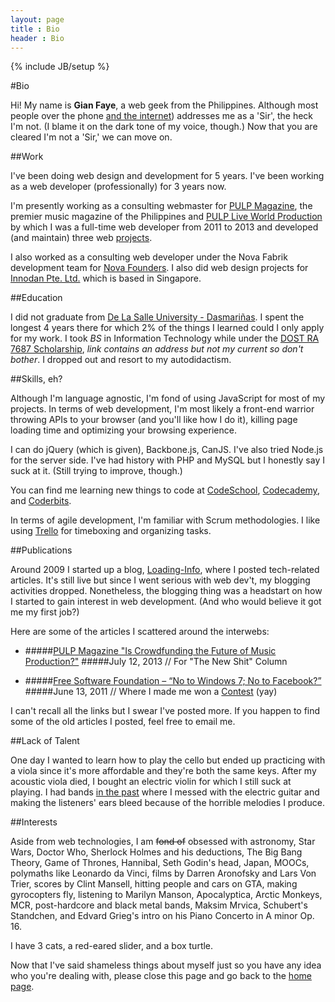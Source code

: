 ```yaml
---
layout: page
title : Bio
header : Bio
---
```

{% include JB/setup %}

#Bio

Hi! My name is **Gian Faye**, a web geek from the Philippines. Although most people over the phone [and the internet](/assets/images/bio/not-a-sir.jpg)) addresses me as a 'Sir', the heck I'm not. (I blame it on the dark tone of my voice, though.) Now that you are cleared I'm not a 'Sir,' we can move on. 

##Work

I've been doing web design and development for 5 years. I've been working as a web developer (professionally) for 3 years now.

I'm presently working as a consulting webmaster for [PULP Magazine](http://pulpmagazinelive.com), the premier music magazine of the Philippines and [PULP Live World Production](http://pulpliveworld.com) by which I was a full-time web developer from 2011 to 2013 and developed (and maintain) three web [projects](/projects).

I also worked as a consulting web developer under the Nova Fabrik development team for [Nova Founders](http://novafounders.com). I also did web design projects for [Innodan Pte. Ltd.](http://www.innodan.com/) which is based in Singapore. 

##Education

I did not graduate from [De La Salle University - Dasmariñas](http://www.dlsud.edu.ph/). I spent the longest 4 years there for which 2% of the things I learned could I only apply for my work. I took *BS* in Information Technology while under the [DOST RA 7687 Scholarship](http://region4a.dost.gov.ph/databases/scho_details.php?studid=2897), _link contains an address but not my current so don't bother_. I dropped out and resort to my autodidactism.

##Skills, eh?

Although I'm language agnostic, I'm fond of using JavaScript for most of my projects. In terms of web development, I'm most likely a front-end warrior throwing APIs to your browser (and you'll like how I do it), killing page loading time and optimizing your browsing experience. 

I can do jQuery (which is given), Backbone.js, CanJS. I've also tried Node.js for the server side. I've had history with PHP and MySQL but I honestly say I suck at it. (Still trying to improve, though.) 

You can find me learning new things to code at [CodeSchool](https://www.codeschool.com/users/22010), [Codecademy](http://www.codecademy.com/users/gianfaye), and [Coderbits](https://coderbits.com/gianfaye).

In terms of agile development, I'm familiar with Scrum methodologies. I like using [Trello](http://trello.com/gianfaye) for timeboxing and organizing tasks.

##Publications

Around 2009 I started up a blog, [Loading-Info](http://the.loading-info.net), where I posted tech-related articles. It's still live but since I went serious with web dev't, my blogging activities dropped. Nonetheless, the blogging thing was a headstart on how I started to gain interest in web development. (And who would believe it got me my first job?) 

Here are some of the articles I scattered around the interwebs:

* #####[PULP Magazine "Is Crowdfunding the Future of Music Production?"](http://pulpmagazinelive.com/column/new-shit/crowdfunding-future-of-music-production)
#####July 12, 2013 // For "The New Shit" Column

* #####[Free Software Foundation – “No to Windows 7; No to Facebook?”](http://www.blogengage.com/blogger/free-software-foundation-no-to-windows-7-no-to-facebook/)
#####June 13, 2011 // Where I made me won a [Contest](http://www.blogengage.com/blogger/the-june-2011-blogger-spotlight-winners/) (yay)

I can't recall all the links but I swear I've posted more. If you happen to find some of the old articles I posted, feel free to email me.

##Lack of Talent 

One day I wanted to learn how to play the cello but ended up practicing with a viola since it's more affordable and they're both the same keys. After my acoustic viola died, I bought an electric violin for which I still suck at playing. I had bands [in the past](https://www.youtube.com/watch?v=AqGovbV22JY) where I messed with the electric guitar and making the listeners' ears bleed because of the horrible melodies I produce.


##Interests

Aside from web technologies, I am <s>fond of</s> obsessed with astronomy, Star Wars, Doctor Who, Sherlock Holmes and his deductions, The Big Bang Theory, Game of Thrones, Hannibal, Seth Godin's head, Japan, MOOCs, polymaths like Leonardo da Vinci, films by Darren Aronofsky and Lars Von Trier, scores by Clint Mansell, hitting people and cars on GTA, making gyrocopters fly, listening to Marilyn Manson, Apocalyptica, Arctic Monkeys, MCR, post-hardcore and black metal bands, Maksim Mrvica, Schubert's Standchen, and Edvard Grieg's intro on his Piano Concerto in A minor Op. 16. 

I have 3 cats, a red-eared slider, and a box turtle.


Now that I've said shameless things about myself just so you have any idea who you're dealing with, please close this page and go back to the [home page](/).